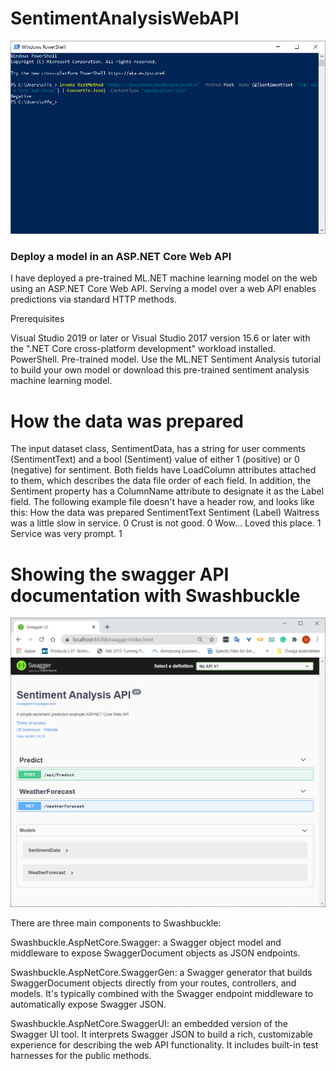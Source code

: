 # SentimentAnalysisWebAPI

![predict from command line](https://github.com/ulfsv/SentimentAnalysisWebAPI/blob/master/predict.png)
### Deploy a model in an ASP.NET Core Web API
I have deployed a pre-trained ML.NET machine learning model on the web using an ASP.NET Core Web API. 
Serving a model over a web API enables predictions via standard HTTP methods.

Prerequisites

Visual Studio 2019 or later or Visual Studio 2017 version 15.6 or later with the ".NET Core cross-platform development" workload installed.
PowerShell.
Pre-trained model. Use the ML.NET Sentiment Analysis tutorial to build your own model or download this pre-trained sentiment analysis machine learning model.

# How the data was prepared

The input dataset class, SentimentData, has a string for user comments (SentimentText) and a bool (Sentiment) value of either 1 (positive) or 0 (negative) for sentiment. Both fields have LoadColumn attributes attached to them, which describes the data file order of each field. In addition, the Sentiment property has a ColumnName attribute to designate it as the Label field. The following example file doesn't have a header row, and looks like this:
How the data was prepared
SentimentText 	Sentiment (Label)
Waitress was a little slow in service. 	0
Crust is not good. 	0
Wow... Loved this place. 	1
Service was very prompt. 	1

# Showing the swagger API documentation with Swashbuckle
![predict from command line](https://github.com/ulfsv/SentimentAnalysisWebAPI/blob/master/swaggeer_doc.png)

There are three main components to Swashbuckle:

Swashbuckle.AspNetCore.Swagger: a Swagger object model and middleware to expose SwaggerDocument objects as JSON endpoints.

Swashbuckle.AspNetCore.SwaggerGen: a Swagger generator that builds SwaggerDocument objects directly from your routes, controllers, and models. It's typically combined with the Swagger endpoint middleware to automatically expose Swagger JSON.

Swashbuckle.AspNetCore.SwaggerUI: an embedded version of the Swagger UI tool. It interprets Swagger JSON to build a rich, customizable experience for describing the web API functionality. It includes built-in test harnesses for the public methods.


